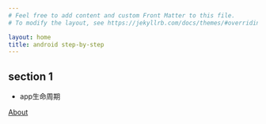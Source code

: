 ```yaml
---
# Feel free to add content and custom Front Matter to this file.
# To modify the layout, see https://jekyllrb.com/docs/themes/#overriding-theme-defaults

layout: home
title: android step-by-step
---
```


section 1
---
* app生命周期

[About](/about)